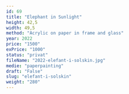 ```yaml
---
id: 69
title: "Elephant in Sunlight"
height: 42,5
width: 49,5
method: "Acrylic on paper in frame and glass"
year: 2022
price: "1500"
exPrice: "1000"
status: "privat"
fileName: "2022-elefant-i-solskin.jpg"
medie: "paperpainting"
draft: "False"
slug: "elefant-i-solskin"
weight: "280"
---
```

